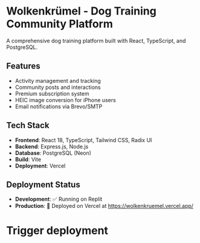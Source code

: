 # Wolkenkrümel - Dog Training Community Platform

A comprehensive dog training platform built with React, TypeScript, and PostgreSQL.

## Features
- Activity management and tracking
- Community posts and interactions
- Premium subscription system
- HEIC image conversion for iPhone users
- Email notifications via Brevo/SMTP

## Tech Stack
- **Frontend**: React 18, TypeScript, Tailwind CSS, Radix UI
- **Backend**: Express.js, Node.js
- **Database**: PostgreSQL (Neon)
- **Build**: Vite
- **Deployment**: Vercel

## Deployment Status
- **Development**: ✅ Running on Replit
- **Production**: 🚀 Deployed on Vercel at https://wolkenkruemel.vercel.app/

# Trigger deployment